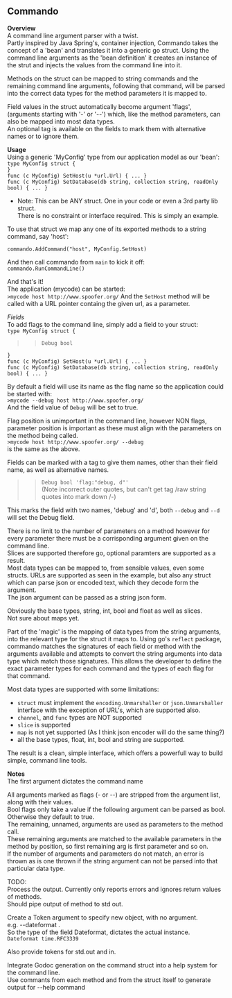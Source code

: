 Commando
--------
**Overview**  
A command line argument parser with a twist.  
Partly inspired by Java Spring's, container injection, 
Commando takes the concept of a 'bean' and translates it into a generic go struct.
Using the command line arguments as the 'bean definition' it creates an instance of the strut and injects the values from the command line into it.  
  
Methods on the struct can be mapped to string commands and the remaining command line arguments, following that command, will be parsed into the correct data types for the method parameters it is mapped to.  

Field values in the struct automatically become argument 'flags', (arguments starting with '-' or '--') 
which, like the method parameters, can also be mapped into most data types.  
An optional tag is available on the fields to mark them with alternative names or to ignore them.


**Usage**  
Using a generic 'MyConfig' type from our application model as our 'bean':   
`type MyConfig struct {`  
`}`  
`func (c MyConfig) SetHost(u *url.Url) { ... }`  
`func (c MyConfig) SetDatabase(db string, collection string, readOnly bool) { ... }`  

- Note: This can be ANY struct.  One in your code or even a 3rd party lib struct.  
There is no constraint or interface required. This is simply an example.  

To use that struct we map any one of its exported methods to a string command, say 'host':  

`commando.AddCommand("host", MyConfig.SetHost)`  

And then call commando from `main` to kick it off:  
`commando.RunCommandLine()`  

And that's it!  
The application (mycode) can be started:  
`>mycode host http://www.spoofer.org/`
And the `SetHost` method will be called with a URL pointer containg the given url, as a parameter.  

*Fields*  
To add flags to the command line, simply add a field to your struct:  
`type MyConfig struct {`  
>>`Debug bool`  

`}`  
`func (c MyConfig) SetHost(u *url.Url) { ... }`  
`func (c MyConfig) SetDatabase(db string, collection string, readOnly bool) { ... }`  

By default a field will use its name as the flag name so the application could be started with:  
`>mycode --debug host http://www.spoofer.org/`  
And the field value of `Debug` will be set to true.

Flag position is unimportant in the command line, however NON flags, parameter position is important as these must align with the parameters on the method being called.  
`>mycode host http://www.spoofer.org/ --debug`  
is the same as the above.  

Fields can be marked with a tag to give them names, other than their field name, as well as alternative names.    
>> `Debug bool 'flag:"debug, d"'`  
(Note incorrect outer quotes, but can't get tag /raw string quotes into mark down /-)  

This marks the field with two names, 'debug' and 'd', both `--debug` and `--d` will set the Debug field.  

There is no limit to the number of parameters on a method however for every parameter there must be a corrisponding argument given on the command line.  
Slices are supported therefore go, optional paramters are supported as a result.  
Most data types can be mapped to, from sensible values, even some structs.
URLs are supported as seen in the example, but also any struct 
which can parse json or encoded text, which they decode form the argument.  
The json argument can be passed as a string json form.  
  
Obviously the base types, string, int, bool and float as well as slices.  
Not sure about maps yet. 


Part of the 'magic' is the mapping of data types from the string arguments, into the relevant type for the struct it maps to.  Using go's `reflect` package, commando matches the signatures of each field or method with the arguments available and attempts to convert the string arguments into data type which match those signatures.
This allows the developer to define the exact parameter types for each command and the types of each flag for that command.


Most data types are supported with some limitations:  
+ `struct` must implement the `encoding.Unmarshaller` or `json.Unmarshaller` interface
with the exception of URL's, which are supported also.
+ `channel`, and `func` types are NOT supported
+ `slice` is supported
+ `map` is not yet supported (As I think json encoder will do the same thing?)
+ all the base types, float, int, bool and string are supported.

The result is a clean, simple interface, which offers a powerfull way to build simple, command line tools.





**Notes**  
The first argument dictates the command name  

All arguments marked as flags (- or --) are stripped from the argument list, along with their values.  
Bool flags only take a value if the following argument can be parsed as bool.  Otherwise they default to true.  
The remaining, unnamed, arguments are used as parameters to the method call.  
These remaining arguments are matched to the available parameters in the method by position, so first remaining arg is first parameter and so on.  
If the number of arguments and parameters do not match, an error is thrown as is one thrown if the string argument can not be parsed into that particular data type.  


TODO:  
Process the output.  Currently only reports errors and ignores return values of methods.  
Should pipe output of method to std out.  

Create a Token argument to specify new object, with no argument.  
e.g. --dateformat .  
So the type of the field Dateformat, dictates the actual instance.  
`Dateformat time.RFC3339`  

Also provide tokens for std.out and in.

Integrate Godoc generation on the command struct into a help system for the command line.  
Use commants from each method and from the struct itself to generate output for --help command
